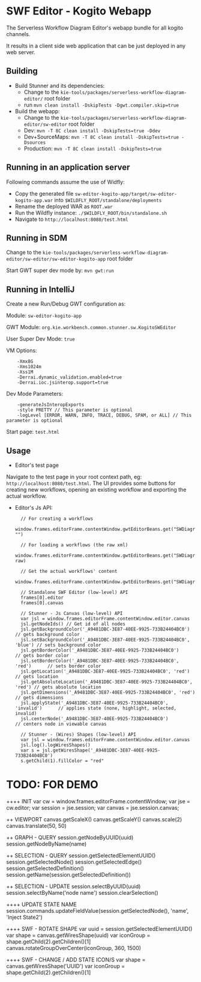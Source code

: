 # SWF Editor - Kogito Webapp

The Serverless Workflow Diagram Editor's webapp bundle for all kogito channels.

It results in a client side web application that can be just deployed in any web server.

## Building

- Build Stunner and its dependencies:
  - Change to the `kie-tools/packages/serverless-workflow-diagram-editor/` root folder
  - run `mvn clean install -DskipTests -Dgwt.compiler.skip=true`
- Build the webapp:
  - Change to the `kie-tools/packages/serverless-workflow-diagram-editor/sw-editor` root folder
  - Dev: `mvn -T 8C clean install -DskipTests=true -Ddev`
  - Dev+SourceMaps: `mvn -T 8C clean install -DskipTests=true -Dsources`
  - Production: `mvn -T 8C clean install -DskipTests=true`

## Running in an application server

Following commands assume the use of Widfly:

- Copy the generated file `sw-editor-kogito-app/target/sw-editor-kogito-app.war` into `$WILDFLY_ROOT/standalone/deployments`
- Rename the deployed WAR as `ROOT.war`
- Run the Wildfly instance: `./$WILDFLY_ROOT/bin/standalone.sh`
- Navigate to `http://localhost:8080/test.html`

## Running in SDM

Change to the `kie-tools/packages/serverless-workflow-diagram-editor/sw-editor/sw-editor-kogito-app` root folder

Start GWT super dev mode by: `mvn gwt:run`

## Running in IntelliJ

Create a new Run/Debug GWT configuration as:

Module: `sw-editor-kogito-app`

GWT Module: `org.kie.workbench.common.stunner.sw.KogitoSWEditor`

User Super Dev Mode: `true`

VM Options:

        -Xmx8G
        -Xms1024m
        -Xss1M
        -Derrai.dynamic_validation.enabled=true
        -Derrai.ioc.jsinterop.support=true

Dev Mode Parameters:

        -generateJsInteropExports
        -style PRETTY // This parameter is optional
        -logLevel [ERROR, WARN, INFO, TRACE, DEBUG, SPAM, or ALL] // This parameter is optional

Start page: `test.html`

## Usage

- Editor's test page

Navigate to the test page in your root context path, eg: `http://localhost:8080/test.html`. The UI provides some buttons for creating new workflows, opening an existing workflow and exporting the actual workflow.

- Editor's Js API:

        // For creating a workflows
        window.frames.editorFrame.contentWindow.gwtEditorBeans.get("SWDiagramEditor").get().setContent("", "")

        // For loading a workflows (the raw xml)
        window.frames.editorFrame.contentWindow.gwtEditorBeans.get("SWDiagramEditor").get().setContent("", raw)

        // Get the actual workflows' content
        window.frames.editorFrame.contentWindow.gwtEditorBeans.get("SWDiagramEditor").get().getContent()

        // Standalone SWF Editor (low-level) API
        frames[0].editor
        frames[0].canvas

        // Stunner - Js Canvas (low-level) API
        var jsl = window.frames.editorFrame.contentWindow.editor.canvas
        jsl.getNodeIds() // Get id of all nodes
        jsl.getBackgroundColor('_A9481DBC-3E87-40EE-9925-733B24404BC0')         // gets background color
        jsl.setBackgroundColor('_A9481DBC-3E87-40EE-9925-733B24404BC0', 'blue') // sets background color
        jsl.getBorderColor('_A9481DBC-3E87-40EE-9925-733B24404BC0')             // gets border color
        jsl.setBorderColor('_A9481DBC-3E87-40EE-9925-733B24404BC0', 'red')      // sets border color
        jsl.getLocation('_A9481DBC-3E87-40EE-9925-733B24404BC0', 'red')         // gets location
        jsl.getAbsoluteLocation('_A9481DBC-3E87-40EE-9925-733B24404BC0', 'red') // gets absolute location
        jsl.getDimensions('_A9481DBC-3E87-40EE-9925-733B24404BC0', 'red')       // gets dimensions
        jsl.applyState('_A9481DBC-3E87-40EE-9925-733B24404BC0', 'invalid')      // applies state (none, highlight, selected, invalid)
        jsl.centerNode('_A9481DBC-3E87-40EE-9925-733B24404BC0')                 // centers node in viewable canvas

        // Stunner - (Wires) Shapes (low-level) API
        var jsl = window.frames.editorFrame.contentWindow.editor.canvas
        jsl.log().logWiresShapes()
        var s = jsl.getWiresShape('_A9481DBC-3E87-40EE-9925-733B24404BC0')
        s.getChild(1).fillColor = "red"

# TODO: FOR DEMO

++++ INIT
var cw = window.frames.editorFrame.contentWindow;
var jse = cw.editor;
var session = jse.session;
var canvas = jse.session.canvas;

++ VIEWPORT
canvas.getScaleX()
canvas.getScaleY()
canvas.scale(2)
canvas.translate(50, 50)

++ GRAPH - QUERY
session.getNodeByUUID(uuid)
session.getNodeByName(name)

++ SELECTION - QUERY
session.getSelectedElementUUID()
session.getSelectedNode()
session.getSelectedEdge()
session.getSelectedDefinition()
session.getName(session.getSelectedDefinition())

++ SELECTION - UPDATE
session.selectByUUID(uuid)
session.selectByName('node name')
session.clearSelection()

++++ UPDATE STATE NAME
session.commands.updateFieldValue(session.getSelectedNode(), 'name', 'Inject State2')

++++ SWF - ROTATE SHAPE
var uuid = session.getSelectedElementUUID()
var shape = canvas.getWiresShape(uuid)
var iconGroup = shape.getChild(2).getChildren()[1]
canvas.rotateGroupOverCenter(iconGroup, 360, 1500)

++++ SWF - CHANGE / ADD STATE ICON/S
var shape = canvas.getWiresShape('UUID')
var iconGroup = shape.getChild(2).getChildren()[1]
